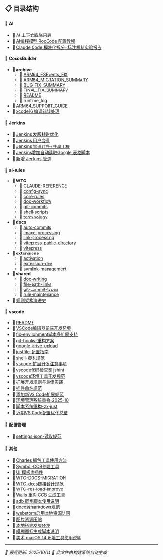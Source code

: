 


## 📋 目录结构


#### 📁 AI

  - 📝 [AI 上下文膨胀问题](AI/AI%20%E4%B8%8A%E4%B8%8B%E6%96%87%E8%86%A8%E8%83%80%E9%97%AE%E9%A2%98)
  - 📝 [AI编程模型 RooCode 配置教程](AI/AI%E7%BC%96%E7%A8%8B%E6%A8%A1%E5%9E%8B%20RooCode%20%E9%85%8D%E7%BD%AE%E6%95%99%E7%A8%8B)
  - 📝 [Claude Code 模块化拆分+标注机制实验报告](AI/Claude%20Code%20%E6%A8%A1%E5%9D%97%E5%8C%96%E6%8B%86%E5%88%86%2B%E6%A0%87%E6%B3%A8%E6%9C%BA%E5%88%B6%E5%AE%9E%E9%AA%8C%E6%8A%A5%E5%91%8A)


#### 📁 CocosBuilder

  - **📂 archive**
    - 📝 [ARM64_FSEvents_FIX](CocosBuilder/archive/ARM64_FSEvents_FIX)
    - 📝 [ARM64_MIGRATION_SUMMARY](CocosBuilder/archive/ARM64_MIGRATION_SUMMARY)
    - 📝 [BUG_FIX_SUMMARY](CocosBuilder/archive/BUG_FIX_SUMMARY)
    - 📝 [FINAL_FIX_SUMMARY](CocosBuilder/archive/FINAL_FIX_SUMMARY)
    - 📝 [README](CocosBuilder/archive/README)
    - 📎 runtime_log
  - 📝 [ARM64_SUPPORT_GUIDE](CocosBuilder/ARM64_SUPPORT_GUIDE)
  - 📝 [xcode16 编译错误处理](CocosBuilder/xcode16%20%E7%BC%96%E8%AF%91%E9%94%99%E8%AF%AF%E5%A4%84%E7%90%86)


#### 📁 Jenkins

  - 📝 [Jenkins 发版耗时优化](Jenkins/Jenkins%20%E5%8F%91%E7%89%88%E8%80%97%E6%97%B6%E4%BC%98%E5%8C%96)
  - 📝 [Jenkins 用户变量](Jenkins/Jenkins%20%E7%94%A8%E6%88%B7%E5%8F%98%E9%87%8F)
  - 📝 [Jenkins 管道迁移+共享工程](Jenkins/Jenkins%20%E7%AE%A1%E9%81%93%E8%BF%81%E7%A7%BB%2B%E5%85%B1%E4%BA%AB%E5%B7%A5%E7%A8%8B)
  - 📝 [Jenkins增加自动读取Google 表格脚本](Jenkins/Jenkins%E5%A2%9E%E5%8A%A0%E8%87%AA%E5%8A%A8%E8%AF%BB%E5%8F%96Google%20%E8%A1%A8%E6%A0%BC%E8%84%9A%E6%9C%AC)
  - 📝 [新增 Jenkins 管道](Jenkins/%E6%96%B0%E5%A2%9E%20Jenkins%20%E7%AE%A1%E9%81%93)


#### 📁 ai-rules

  - **📂 WTC**
    - 📝 [CLAUDE-REFERENCE](ai-rules/WTC/CLAUDE-REFERENCE)
    - 📝 [config-sync](ai-rules/WTC/config-sync)
    - 📝 [core-rules](ai-rules/WTC/core-rules)
    - 📝 [doc-workflow](ai-rules/WTC/doc-workflow)
    - 📝 [git-commits](ai-rules/WTC/git-commits)
    - 📝 [shell-scripts](ai-rules/WTC/shell-scripts)
    - 📝 [terminology](ai-rules/WTC/terminology)
  - **📂 docs**
    - 📝 [auto-commits](ai-rules/docs/auto-commits)
    - 📝 [image-processing](ai-rules/docs/image-processing)
    - 📝 [link-processing](ai-rules/docs/link-processing)
    - 📝 [vitepress-public-directory](ai-rules/docs/vitepress-public-directory)
    - 📝 [vitepress](ai-rules/docs/vitepress)
  - **📂 extensions**
    - 📝 [activation](ai-rules/extensions/activation)
    - 📝 [extension-dev](ai-rules/extensions/extension-dev)
    - 📝 [symlink-management](ai-rules/extensions/symlink-management)
  - **📂 shared**
    - 📝 [doc-writing](ai-rules/shared/doc-writing)
    - 📝 [file-path-links](ai-rules/shared/file-path-links)
    - 📝 [git-commit-types](ai-rules/shared/git-commit-types)
    - 📝 [rule-maintenance](ai-rules/shared/rule-maintenance)
  - 📝 [规则架构演进史](ai-rules/%E8%A7%84%E5%88%99%E6%9E%B6%E6%9E%84%E6%BC%94%E8%BF%9B%E5%8F%B2)


#### 📁 vscode

  - 📝 [README](vscode/README)
  - 📝 [VSCode编辑器前端开发环境](vscode/VSCode%E7%BC%96%E8%BE%91%E5%99%A8%E5%89%8D%E7%AB%AF%E5%BC%80%E5%8F%91%E7%8E%AF%E5%A2%83)
  - 📝 [fix-environment脚本多扩展支持](vscode/fix-environment%E8%84%9A%E6%9C%AC%E5%A4%9A%E6%89%A9%E5%B1%95%E6%94%AF%E6%8C%81)
  - 📝 [git-hooks-重构方案](vscode/git-hooks-%E9%87%8D%E6%9E%84%E6%96%B9%E6%A1%88)
  - 📝 [google-drive-upload](vscode/google-drive-upload)
  - 📝 [justfile-配置指南](vscode/justfile-%E9%85%8D%E7%BD%AE%E6%8C%87%E5%8D%97)
  - 📝 [shell-脚本规范](vscode/shell-%E8%84%9A%E6%9C%AC%E8%A7%84%E8%8C%83)
  - 📝 [vscode-扩展开发注意事项](vscode/vscode-%E6%89%A9%E5%B1%95%E5%BC%80%E5%8F%91%E6%B3%A8%E6%84%8F%E4%BA%8B%E9%A1%B9)
  - 📝 [vscode代码检查器 jshint](vscode/vscode%E4%BB%A3%E7%A0%81%E6%A3%80%E6%9F%A5%E5%99%A8%20jshint)
  - 📝 [vscode环境工具开发规范](vscode/vscode%E7%8E%AF%E5%A2%83%E5%B7%A5%E5%85%B7%E5%BC%80%E5%8F%91%E8%A7%84%E8%8C%83)
  - 📝 [扩展开发规则与最佳实践](vscode/%E6%89%A9%E5%B1%95%E5%BC%80%E5%8F%91%E8%A7%84%E5%88%99%E4%B8%8E%E6%9C%80%E4%BD%B3%E5%AE%9E%E8%B7%B5)
  - 📝 [插件命名规范](vscode/%E6%8F%92%E4%BB%B6%E5%91%BD%E5%90%8D%E8%A7%84%E8%8C%83)
  - 📝 [添加新VS Code扩展规范](vscode/%E6%B7%BB%E5%8A%A0%E6%96%B0VS%20Code%E6%89%A9%E5%B1%95%E8%A7%84%E8%8C%83)
  - 📝 [环境管理系统重构-2025-10](vscode/%E7%8E%AF%E5%A2%83%E7%AE%A1%E7%90%86%E7%B3%BB%E7%BB%9F%E9%87%8D%E6%9E%84-2025-10)
  - 📝 [脚本系统重构-zx-just](vscode/%E8%84%9A%E6%9C%AC%E7%B3%BB%E7%BB%9F%E9%87%8D%E6%9E%84-zx-just)
  - 📝 [近期VS Code配置优化总结](vscode/%E8%BF%91%E6%9C%9FVS%20Code%E9%85%8D%E7%BD%AE%E4%BC%98%E5%8C%96%E6%80%BB%E7%BB%93)


#### 📁 配置管理

  - 📝 [settings-json-读取规范](%E9%85%8D%E7%BD%AE%E7%AE%A1%E7%90%86/settings-json-%E8%AF%BB%E5%8F%96%E8%A7%84%E8%8C%83)


#### 📝 其他

- 📝 [Charles 抓包工具使用方法](Charles%20%E6%8A%93%E5%8C%85%E5%B7%A5%E5%85%B7%E4%BD%BF%E7%94%A8%E6%96%B9%E6%B3%95)
- 📝 [Symbol-CCB创建工具](Symbol-CCB%E5%88%9B%E5%BB%BA%E5%B7%A5%E5%85%B7)
- 📝 [UI 模板库插件](UI%20%E6%A8%A1%E6%9D%BF%E5%BA%93%E6%8F%92%E4%BB%B6)
- 📝 [WTC-DOCS-MIGRATION](WTC-DOCS-MIGRATION)
- 📝 [WTC-docs链接设计规范](WTC-docs%E9%93%BE%E6%8E%A5%E8%AE%BE%E8%AE%A1%E8%A7%84%E8%8C%83)
- 📝 [WTC-res-load-improve](WTC-res-load-improve)
- 📝 [Wails 重构 CCB 生成工具](Wails%20%E9%87%8D%E6%9E%84%20CCB%20%E7%94%9F%E6%88%90%E5%B7%A5%E5%85%B7)
- 📝 [adb 同步脚本使用说明](adb%20%E5%90%8C%E6%AD%A5%E8%84%9A%E6%9C%AC%E4%BD%BF%E7%94%A8%E8%AF%B4%E6%98%8E)
- 📝 [docx转markdown规范](docx%E8%BD%ACmarkdown%E8%A7%84%E8%8C%83)
- 📝 [webstorm启用本地资源访问](webstorm%E5%90%AF%E7%94%A8%E6%9C%AC%E5%9C%B0%E8%B5%84%E6%BA%90%E8%AE%BF%E9%97%AE)
- 📝 [图片资源压缩](%E5%9B%BE%E7%89%87%E8%B5%84%E6%BA%90%E5%8E%8B%E7%BC%A9)
- 📝 [本地搭建发版环境](%E6%9C%AC%E5%9C%B0%E6%90%AD%E5%BB%BA%E5%8F%91%E7%89%88%E7%8E%AF%E5%A2%83)
- 📝 [模糊图标生成脚本说明](%E6%A8%A1%E7%B3%8A%E5%9B%BE%E6%A0%87%E7%94%9F%E6%88%90%E8%84%9A%E6%9C%AC%E8%AF%B4%E6%98%8E)
- 📝 [美术 macOS 14 环境工具使用说明](%E7%BE%8E%E6%9C%AF%20macOS%2014%20%E7%8E%AF%E5%A2%83%E5%B7%A5%E5%85%B7%E4%BD%BF%E7%94%A8%E8%AF%B4%E6%98%8E)


---

*📅 最后更新: 2025/10/14*
*🤖 此文件由构建系统自动生成*
